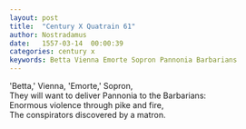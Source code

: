 ```yaml
---
layout: post
title:  "Century X Quatrain 61"
author: Nostradamus
date:   1557-03-14  00:00:39
categories: century x
keywords: Betta Vienna Emorte Sopron Pannonia Barbarians
---
```

'Betta,' Vienna, 'Emorte,' Sopron,  
They will want to deliver Pannonia to the Barbarians:  
Enormous violence through pike and fire,  
The conspirators discovered by a matron.
